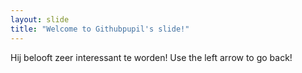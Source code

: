 ```yaml
---
layout: slide
title: "Welcome to Githubpupil's slide!"
---
```

Hij belooft zeer interessant te worden!
Use the left arrow to go back!
